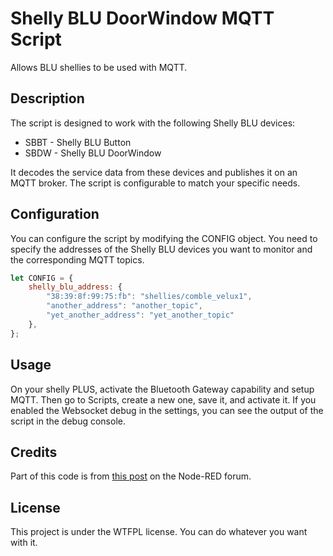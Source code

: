 # Shelly BLU DoorWindow MQTT Script

Allows BLU shellies to be used with MQTT.


## Description

The script is designed to work with the following Shelly BLU devices:

- SBBT - Shelly BLU Button
- SBDW - Shelly BLU DoorWindow

It decodes the service data from these devices and publishes it on an MQTT broker. The script is configurable to match your specific needs.

## Configuration

You can configure the script by modifying the CONFIG object. You need to specify the addresses of the Shelly BLU devices you want to monitor and the corresponding MQTT topics.

```javascript
let CONFIG = {
    shelly_blu_address: {
        "38:39:8f:99:75:fb": "shellies/comble_velux1",
        "another_address": "another_topic",
        "yet_another_address": "yet_another_topic"
    },
};
```

## Usage

On your shelly PLUS, activate the Bluetooth Gateway capability and setup MQTT.
Then go to Scripts, create a new one, save it, and activate it.
If you enabled the Websocket debug in the settings, you can see the output of the script in the debug console.

## Credits

Part of this code is from [this post](https://discourse.nodered.org/t/shelly-blu-dw-sensor-shelly-plus-plug-s-scripting-node-red/81245) on the Node-RED forum.

## License

This project is under the WTFPL license. You can do whatever you want with it.
